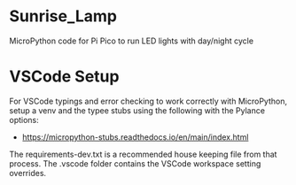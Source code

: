 # Sunrise_Lamp

MicroPython code for Pi Pico to run LED lights with day/night cycle

# VSCode Setup

For VSCode typings and error checking to work correctly with MicroPython, setup a venv and the typee stubs using the following with the Pylance options:

-   https://micropython-stubs.readthedocs.io/en/main/index.html

The requirements-dev.txt is a recommended house keeping file from that process. The .vscode folder contains the VSCode workspace setting overrides.
